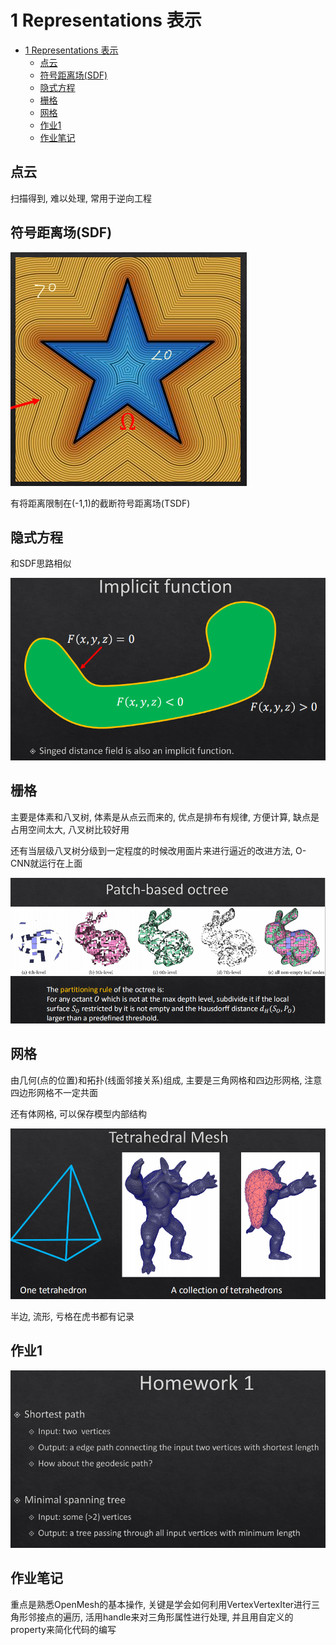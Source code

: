# 1 Representations 表示

- [1 Representations 表示](#1-representations-表示)
  - [点云](#点云)
  - [符号距离场(SDF)](#符号距离场sdf)
  - [隐式方程](#隐式方程)
  - [栅格](#栅格)
  - [网格](#网格)
  - [作业1](#作业1)
  - [作业笔记](#作业笔记)

## 点云

扫描得到, 难以处理, 常用于逆向工程

## 符号距离场(SDF)

![picture 1](Media/54249734da85bc371489a24002ef996b378643cc149743de8570d6b2c9d25ef9.png)  

有将距离限制在(-1,1)的截断符号距离场(TSDF)

## 隐式方程

和SDF思路相似

![picture 2](Media/adfa5244c079b139abb1f6ff4262413843ed0a0422b991eabf593a9bffe69b81.png)  

## 栅格

主要是体素和八叉树, 体素是从点云而来的, 优点是排布有规律, 方便计算, 缺点是占用空间太大, 八叉树比较好用

还有当层级八叉树分级到一定程度的时候改用面片来进行逼近的改进方法, O-CNN就运行在上面

![picture 3](Media/2358f71a6f18232e9a24d1f9aedc2fca23cb8ac0b0ead275c1724d37bc6290a3.png)  

## 网格

由几何(点的位置)和拓扑(线面邻接关系)组成, 主要是三角网格和四边形网格, 注意四边形网格不一定共面

还有体网格, 可以保存模型内部结构

![picture 4](Media/6be8fdce1e9f60c859ca1ec188ef229dd131f8d37d2cb4751cab7be3183f4852.png)  

半边, 流形, 亏格在虎书都有记录

## 作业1

![picture 19](Media/472a696225662550294a7a9b618ea29a81ccbfb957e8f9c57a6d80c081d3c6f6.png)  

## 作业笔记

重点是熟悉OpenMesh的基本操作, 关键是学会如何利用VertexVertexIter进行三角形邻接点的遍历, 活用handle来对三角形属性进行处理, 并且用自定义的property来简化代码的编写
